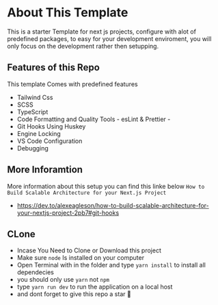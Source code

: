 # About This Template

This is a starter Template for next js projects, configure with alot of predefined packages, to easy for your development enviroment, you will only focus on the development rather then setupping.

## Features of this Repo

This template Comes with predefined features

- Tailwind Css
- SCSS
- TypeScript
- Code Formatting and Quality Tools - esLint & Prettier -
- Git Hooks Using Huskey
- Engine Locking
- VS Code Configuration
- Debugging

## More Inforamtion

More information about this setup you can find this linke below `How to Build Scalable Architecture for your Next.js Project`

- <https://dev.to/alexeagleson/how-to-build-scalable-architecture-for-your-nextjs-project-2pb7#git-hooks>

## CLone

- Incase You Need to Clone or Download this project
- Make sure `node` Is installed on your computer
- Open Terminal with in the folder and type `yarn install` to install all
  dependecies
- you should only use `yarn` not `npm`
- type `yarn run dev` to run the application on a local host
- and dont forget to give this repo a star 🌟
